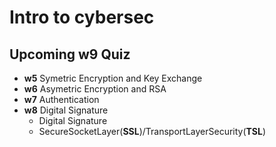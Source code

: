 # Intro to cybersec

## Upcoming w9 Quiz

- **w5** Symetric Encryption and Key Exchange
- **w6** Asymetric Encryption and RSA
- **w7** Authentication
- **w8** Digital Signature
  - Digital Signature
  - SecureSocketLayer(**SSL**)/TransportLayerSecurity(**TSL**)
